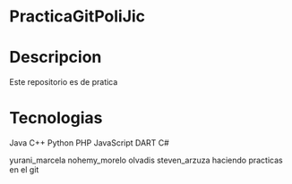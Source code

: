 # PracticaGitPoliJic

# Descripcion

Este repositorio es de pratica

# Tecnologias

Java
C++
Python
PHP
JavaScript
DART
C#

yurani_marcela
nohemy_morelo
olvadis
steven_arzuza
haciendo practicas en el git
